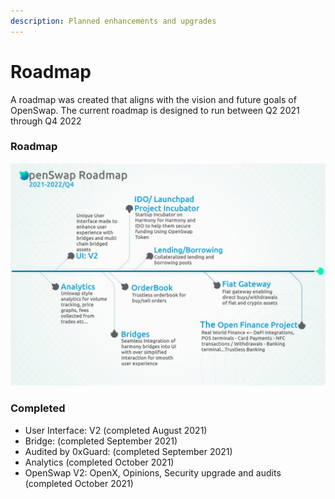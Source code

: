 ```yaml
---
description: Planned enhancements and upgrades
---
```


# Roadmap

A roadmap was created that aligns with the vision and future goals of OpenSwap.  The current roadmap is designed to run between Q2 2021 through Q4 2022

### Roadmap

![](.gitbook/assets/roadmap.jpg)

### **Completed**

* User Interface: V2 (completed August 2021)
* Bridge: (completed September 2021)
* Audited by 0xGuard: (completed September 2021)&#x20;
* Analytics (completed October 2021)
* OpenSwap V2: OpenX, Opinions, Security upgrade and audits (completed October 2021)
